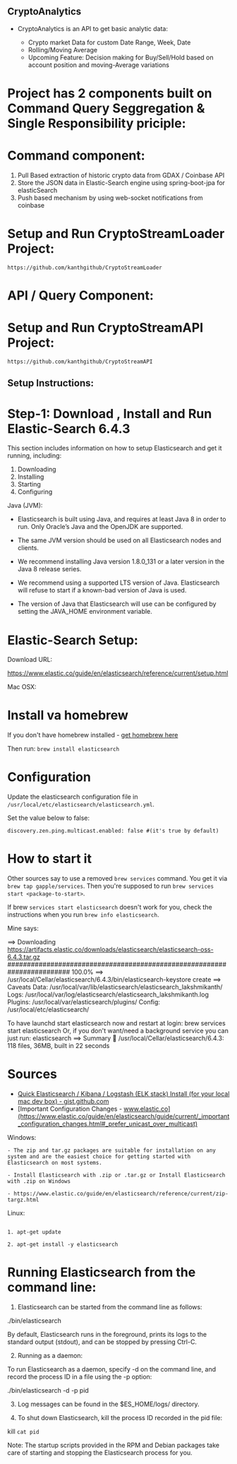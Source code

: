 ## CryptoAnalytics

- CryptoAnalytics is an API to get basic analytic data:

  - Crypto market Data for custom Date Range, Week, Date
  - Rolling/Moving Average
  - Upcoming Feature: Decision making for Buy/Sell/Hold based on account position and moving-Average variations 


 # Project has 2 components built on Command Query Seggregation & Single Responsibility priciple:

 # Command component:

  1. Pull Based extraction of historic crypto data from GDAX / Coinbase API
  2. Store the JSON data in Elastic-Search engine using spring-boot-jpa for elasticSearch
  3. Push based mechanism by using web-socket notifications from coinbase

  #  Setup and Run CryptoStreamLoader Project:

    https://github.com/kanthgithub/CryptoStreamLoader

  # API / Query Component:

   # Setup and Run CryptoStreamAPI Project:
      
    https://github.com/kanthgithub/CryptoStreamAPI


## Setup Instructions:

# Step-1: Download , Install and Run Elastic-Search 6.4.3

This section includes information on how to setup Elasticsearch and get it running, including:

1. Downloading
2. Installing
3. Starting
4. Configuring

Java (JVM):

- Elasticsearch is built using Java, and requires at least Java 8 in order to run. Only Oracle’s Java and the OpenJDK are supported.

- The same JVM version should be used on all Elasticsearch nodes and clients.

- We recommend installing Java version 1.8.0_131 or a later version in the Java 8 release series.

- We recommend using a supported LTS version of Java. Elasticsearch will refuse to start if a known-bad version of Java is used.

- The version of Java that Elasticsearch will use can be configured by setting the JAVA_HOME environment variable.



# Elastic-Search Setup:

Download URL:

https://www.elastic.co/guide/en/elasticsearch/reference/current/setup.html


Mac OSX:

# Install va homebrew

If you don't have homebrew installed -  [get homebrew here](http://brew.sh/)

Then run:  `brew install elasticsearch`

# Configuration

Update the elasticsearch configuration file in ` /usr/local/etc/elasticsearch/elasticsearch.yml`.

Set the value below to false:

    discovery.zen.ping.multicast.enabled: false #(it's true by default)

# How to start it

Other sources say to use a removed `brew services` command. You get it via `brew tap gapple/services`. Then you're supposed to run `brew services start <package-to-start>`.

If brew `services start elasticsearch` doesn't work for you, check the instructions when you run `brew info elasticsearch`.

Mine says:

==> Downloading https://artifacts.elastic.co/downloads/elasticsearch/elasticsearch-oss-6.4.3.tar.gz
######################################################################## 100.0%
==> /usr/local/Cellar/elasticsearch/6.4.3/bin/elasticsearch-keystore create
==> Caveats
Data:    /usr/local/var/lib/elasticsearch/elasticsearch_lakshmikanth/
Logs:    /usr/local/var/log/elasticsearch/elasticsearch_lakshmikanth.log
Plugins: /usr/local/var/elasticsearch/plugins/
Config:  /usr/local/etc/elasticsearch/

To have launchd start elasticsearch now and restart at login:
  brew services start elasticsearch
Or, if you don't want/need a background service you can just run:
  elasticsearch
==> Summary
🍺  /usr/local/Cellar/elasticsearch/6.4.3: 118 files, 36MB, built in 22 seconds

# Sources

- [Quick Elasticsearch / Kibana / Logstash (ELK stack) Install (for your local mac dev box) - gist.github.com](https://gist.github.com/squarism/8fa9cdd7d6b36c9fcb45)
- [Important Configuration Changes - www.elastic.co](https://www.elastic.co/guide/en/elasticsearch/guide/current/_important_configuration_changes.html#_prefer_unicast_over_multicast)



Windows:
```
- The zip and tar.gz packages are suitable for installation on any system and are the easiest choice for getting started with Elasticsearch on most systems.

- Install Elasticsearch with .zip or .tar.gz or Install Elasticsearch with .zip on Windows

- https://www.elastic.co/guide/en/elasticsearch/reference/current/zip-targz.html

```
Linux:
```

1. apt-get update

2. apt-get install -y elasticsearch

```


# Running Elasticsearch from the command line:

1. Elasticsearch can be started from the command line as follows:

./bin/elasticsearch

By default, Elasticsearch runs in the foreground, prints its logs to the standard output (stdout), and can be stopped by pressing Ctrl-C.

2. Running as a daemon:

To run Elasticsearch as a daemon, specify -d on the command line, and record the process ID in a file using the -p option:

./bin/elasticsearch -d -p pid

3. Log messages can be found in the $ES_HOME/logs/ directory.

4. To shut down Elasticsearch, kill the process ID recorded in the pid file:

kill `cat pid`

Note:
The startup scripts provided in the RPM and Debian packages take care of starting and stopping the Elasticsearch process for you.
